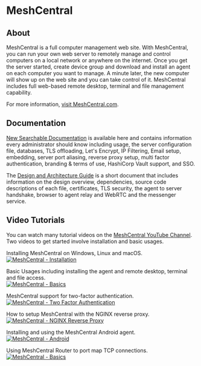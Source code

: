# MeshCentral

## About

MeshCentral is a full computer management web site. With MeshCentral, you can run your own web server to remotely manage and control computers on a local network or anywhere on the internet. Once you get the server started, create device group and download and install an agent on each computer you want to manage. A minute later, the new computer will show up on the web site and you can take control of it. MeshCentral includes full web-based remote desktop, terminal and file management capability.

For more information, [visit MeshCentral.com](https://meshcentral.com).

## Documentation

[New Searchable Documentation](https://ylianst.github.io/MeshCentral/) is available here and contains information every administrator should know including usage, the server configuration file, databases, TLS offloading, Let's Encrypt, IP Filtering, Email setup, embedding, server port aliasing, reverse proxy setup, multi factor authentication, branding & terms of use, HashiCorp Vault support, and SSO.

The [Design and Architecture Guide](https://meshcentral.com/docs/MeshCentral2DesignArchitecture.pdf) is a short document that includes information on the design overview, dependencies, source code descriptions of each file, certificates, TLS security, the agent to server handshake, browser to agent relay and WebRTC and the messenger service.

## Video Tutorials

You can watch many tutorial videos on the [MeshCentral YouTube Channel](https://www.youtube.com/channel/UCJWz607A8EVlkilzcrb-GKg/videos). Two videos to get started involve installation and basic usages.

Installing MeshCentral on Windows, Linux and macOS.  
[![MeshCentral - Installation](https://img.youtube.com/vi/GsQbWZmRRAU/mqdefault.jpg)](https://www.youtube.com/watch?v=GsQbWZmRRAU)

Basic Usages including installing the agent and remote desktop, terminal and file access.  
[![MeshCentral - Basics](https://img.youtube.com/vi/D9Q7M7PdTg0/mqdefault.jpg)](https://www.youtube.com/watch?v=D9Q7M7PdTg0)

MeshCentral support for two-factor authentication.  
[![MeshCentral - Two Factor Authentication](https://img.youtube.com/vi/luLZKcma9l0/mqdefault.jpg)](https://www.youtube.com/watch?v=luLZKcma9l0)

How to setup MeshCentral with the NGINX reverse proxy.  
[![MeshCentral - NGINX Reverse Proxy](https://img.youtube.com/vi/YSmiLyKSX2I/mqdefault.jpg)](https://www.youtube.com/watch?v=YSmiLyKSX2I)

Installing and using the MeshCentral Android agent.  
[![MeshCentral - Android](https://img.youtube.com/vi/wi1HYdW00Bk/mqdefault.jpg)](https://www.youtube.com/watch?v=wi1HYdW00Bk)

Using MeshCentral Router to port map TCP connections.  
[![MeshCentral - Basics](https://img.youtube.com/vi/BubeVRmbCRM/mqdefault.jpg)](https://www.youtube.com/watch?v=BubeVRmbCRM)
